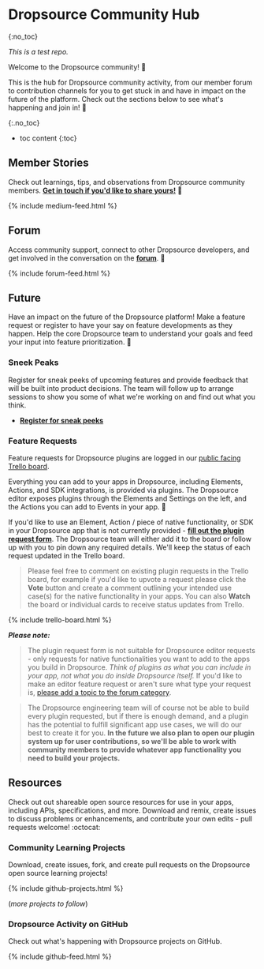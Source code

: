 # Dropsource Community Hub
{:no_toc}

_This is a test repo._

Welcome to the Dropsource community! :wave:

This is the hub for Dropsource community activity, from our member forum to contribution channels for you to get stuck in and have in impact on the future of the platform. Check out the sections below to see what's happening and join in! :tada:

{:.no_toc}

* toc content
{:toc}

## Member Stories

Check out learnings, tips, and observations from Dropsource community members. __[Get in touch if you'd like to share yours!](https://forum.dropsource.com/u/sue/)__ :mega:

{% include medium-feed.html %}

## Forum

Access community support, connect to other Dropsource developers, and get involved in the conversation on the __[forum](https://forum.dropsource.com)__. :speech_balloon:

{% include forum-feed.html %}

## Future

Have an impact on the future of the Dropsource platform! Make a feature request or register to have your say on feature developments as they happen. Help the core Dropsource team to understand your goals and feed your input into feature prioritization. :rocket:

### Sneek Peaks

Register for sneak peeks of upcoming features and provide feedback that will be built into product decisions. The team will follow up to arrange sessions to show you some of what we're working on and find out what you think.

* __[Register for sneak peeks](https://goo.gl/forms/7HtgSEXQEUAJvRe42)__

### Feature Requests

Feature requests for Dropsource plugins are logged in our [public facing Trello board](https://trello.com/b/BCCMRu9i). 

Everything you can add to your apps in Dropsource, including Elements, Actions, and SDK integrations, is provided via plugins. The Dropsource editor exposes plugins through the Elements and Settings on the left, and the Actions you can add to Events in your app. :iphone:

If you'd like to use an Element, Action / piece of native functionality, or SDK in your Dropsource app that is not currently provided - __[fill out the plugin request form](https://goo.gl/forms/WZ5wBwMDiNUF5i552)__. The Dropsource team will either add it to the board or follow up with you to pin down any required details. We'll keep the status of each request updated in the Trello board. 

> Please feel free to comment on existing plugin requests in the Trello board, for example if you'd like to upvote a request please click the __Vote__ button and create a comment outlining your intended use case(s) for the native functionality in your apps. You can also __Watch__ the board or individual cards to receive status updates from Trello.

{% include trello-board.html %}

___Please note:___

> The plugin request form is not suitable for Dropsource editor requests - only requests for native functionalities you want to add to the apps you build in Dropsource. _Think of plugins as what you can include in your app, not what you do inside Dropsource itself._ If you'd like to make an editor feature request or aren't sure what type your request is, [please add a topic to the forum category](https://forum.dropsource.com/c/feature-request).

> The Dropsource engineering team will of course not be able to build every plugin requested, but if there is enough demand, and a plugin has the potential to fulfill significant app use cases, we will do our best to create it for you. __In the future we also plan to open our plugin system up for user contributions, so we'll be able to work with community members to provide whatever app functionality you need to build your projects.__

## Resources

Check out out shareable open source resources for use in your apps, including APIs, specifications, and more. Download and remix, create issues to discuss problems or enhancements, and contribute your own edits - pull requests welcome! :octocat:

### Community Learning Projects

Download, create issues, fork, and create pull requests on the Dropsource open source learning projects!

{% include github-projects.html %}

(_more projects to follow_)

### Dropsource Activity on GitHub

Check out what's happening with Dropsource projects on GitHub.

{% include github-feed.html %}
